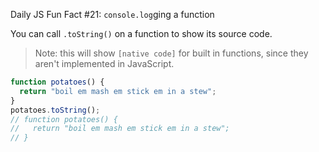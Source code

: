 Daily JS Fun Fact #21: `console.log`ging a function

You can call `.toString()` on a function to show its source code.

> Note: this will show `[native code]` for built in functions, since they aren't implemented in JavaScript.

```js
function potatoes() {
  return "boil em mash em stick em in a stew";
}
potatoes.toString();
// function potatoes() {
//   return "boil em mash em stick em in a stew";
// }
```
